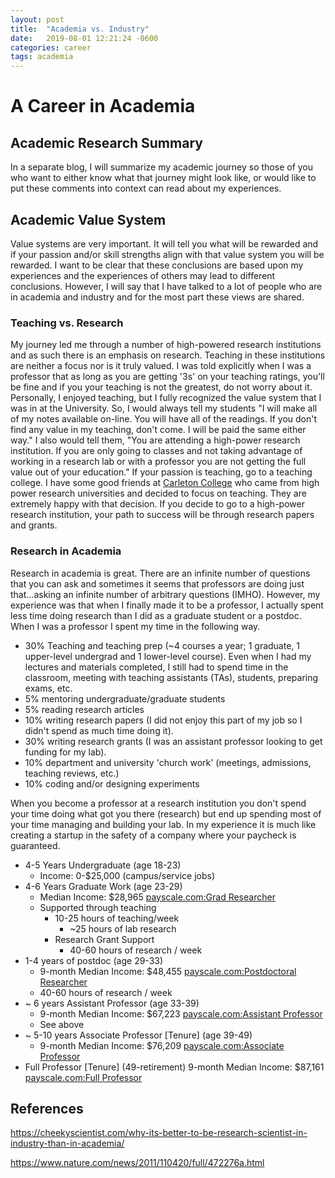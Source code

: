 ```yaml
---
layout: post
title:  "Academia vs. Industry"
date:   2019-08-01 12:21:24 -0600
categories: career
tags: academia
---
```


# A Career in Academia

## Academic Research Summary

In a separate blog, I will summarize my academic journey so those of you who want to either know what that journey might look like, or would like to put these comments into context can read about my experiences. 

## Academic Value System

 Value systems are very important. It will tell you what will be rewarded and if your passion and/or skill strengths align with that value system you will be rewarded. I want to be clear that these conclusions are based upon my experiences and the experiences of others may lead to different conclusions. However, I will say that I have talked to a lot of people who are in academia and industry and for the most part these views are shared.

 ### Teaching vs. Research

 My journey led me through a number of high-powered research institutions and as such there is an emphasis on research. Teaching in these institutions are neither a focus nor is it truly valued. I was told explicitly when I was a professor that as long as you are getting '3s' on your teaching ratings, you'll be fine and if you your teaching is not the greatest, do not worry about it. Personally, I enjoyed teaching, but I fully recognized the value system that I was in at the University. So, I would always tell my students "I will make all of my notes available on-line. You will have all of the readings. If you don't find any value in my teaching, don't come. I will be paid the same either way." I also would tell them, "You are attending a high-power research institution. If you are only going to classes and not taking advantage of working in a research lab or with a professor you are not getting the full value out of your education."
If your passion is teaching, go to a teaching college. I have some good friends at [Carleton College](https://carleton.edu) who came from high power research universities and decided to focus on teaching. They are extremely happy with that decision. If you decide to go to a high-power research institution, your path to success will be through research papers and grants. 

### Research in Academia

Research in academia is great. There are an infinite number of questions that you can ask and sometimes it seems that professors are doing just that...asking an infinite number of arbitrary questions (IMHO). However, my experience was that when I finally made it to be a professor, I actually spent less time doing research than I did as a graduate student or a postdoc. 
When I was a professor I spent my time in the following way. 

* 30% Teaching and teaching prep (~4 courses a year; 1 graduate, 1 upper-level undergrad and 1 lower-level course).  Even when I had my lectures and materials completed, I still had to spend time in the classroom, meeting with teaching assistants (TAs), students, preparing exams, etc.
* 5% mentoring undergraduate/graduate students
* 5% reading research articles
* 10% writing research papers (I did not enjoy this part of my job so I didn't spend as much time doing it).
* 30% writing research grants (I was an assistant professor looking to get funding for my lab).
* 10% department and university 'church work' (meetings, admissions, teaching reviews, etc.)
* 10% coding and/or designing experiments

When you become a professor at a research institution you don't spend your time doing what got you there (research) but end up spending most of your time managing and building your lab. In my experience it is much like creating a startup in the safety of a company where your paycheck is guaranteed.

* 4-5 Years Undergraduate (age 18-23)
    * Income: 0-$25,000 (campus/service jobs)
* 4-6 Years Graduate Work (age 23-29)
    * Median Income:  $28,965 [payscale.com:Grad Researcher](https://www.payscale.com/research/US/Job=Graduate_Student_Researcher/Salary) 
    * Supported through teaching
        * 10-25 hours of teaching/week
            * ~25 hours of lab research
        * Research Grant Support
            * 40-60 hours of research / week
* 1-4 years of postdoc (age 29-33)
    * 9-month Median Income:  $48,455 [payscale.com:Postdoctoral Researcher](https://www.payscale.com/research/US/Job=Postdoctoral_Research_Associate/Salary)
    * 40-60 hours of research / week
* ~ 6 years Assistant Professor (age 33-39)
    * 9-month Median Income:  $67,223 [payscale.com:Assistant Professor](https://www.payscale.com/research/US/Job=Assistant_Professor%2C_Postsecondary_%2F_Higher_Education/Salary)
    * See above
* ~ 5-10 years Associate Professor [Tenure] (age 39-49)
    * 9-month Median Income: $76,209 [payscale.com:Associate Professor](https://www.payscale.com/research/US/Job=Associate_Professor%2C_Postsecondary_%2F_Higher_Education/Salary)
* Full Professor  [Tenure] (49-retirement)
    9-month Median Income:  $87,161 [payscale.com:Full Professor](https://www.payscale.com/research/US/Job=Associate_Professor%2C_Postsecondary_%2F_Higher_Education/Salary)

## References 
https://cheekyscientist.com/why-its-better-to-be-research-scientist-in-industry-than-in-academia/

https://www.nature.com/news/2011/110420/full/472276a.html